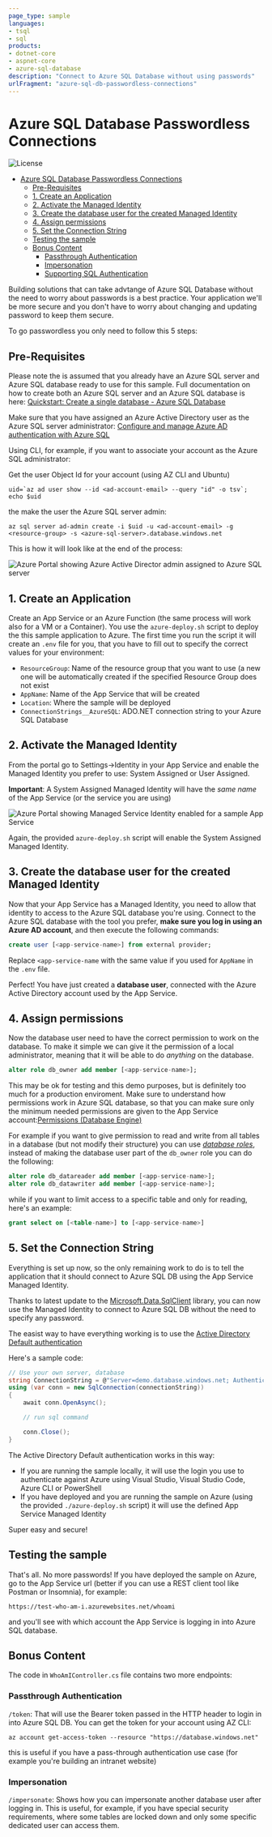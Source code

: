 ```yaml
---
page_type: sample
languages:
- tsql
- sql
products:
- dotnet-core
- aspnet-core
- azure-sql-database
description: "Connect to Azure SQL Database without using passwords"
urlFragment: "azure-sql-db-passwordless-connections"
---
```


# Azure SQL Database Passwordless Connections

![License](https://img.shields.io/badge/license-MIT-green.svg)

<!-- 
Guidelines on README format: https://review.docs.microsoft.com/help/onboard/admin/samples/concepts/readme-template?branch=master

Guidance on onboarding samples to docs.microsoft.com/samples: https://review.docs.microsoft.com/help/onboard/admin/samples/process/onboarding?branch=master

Taxonomies for products and languages: https://review.docs.microsoft.com/new-hope/information-architecture/metadata/taxonomies?branch=master
-->

- [Azure SQL Database Passwordless Connections](#azure-sql-database-passwordless-connections)
  - [Pre-Requisites](#pre-requisites)
  - [1. Create an Application](#1-create-an-application)
  - [2. Activate the Managed Identity](#2-activate-the-managed-identity)
  - [3. Create the database user for the created Managed Identity](#3-create-the-database-user-for-the-created-managed-identity)
  - [4. Assign permissions](#4-assign-permissions)
  - [5. Set the Connection String](#5-set-the-connection-string)
  - [Testing the sample](#testing-the-sample)
  - [Bonus Content](#bonus-content)
    - [Passthrough Authentication](#passthrough-authentication)
    - [Impersonation](#impersonation)
    - [Supporting SQL Authentication](#supporting-sql-authentication)

Building solutions that can take advtange of Azure SQL Database without the need to worry about passwords is a best practice. Your application we'll be more secure and you don't have to worry about changing and updating password to keep them secure. 

To go passwordless you only need to follow this 5 steps:

## Pre-Requisites

Please note the is assumed that you already have an Azure SQL server and Azure SQL database ready to use for this sample. Full documentation on how to create both an Azure SQL server and an Azure SQL database is here:
[Quickstart: Create a single database - Azure SQL Database](https://docs.microsoft.com/en-us/azure/azure-sql/database/single-database-create-quickstart?view=azuresql&tabs=azure-portal)


Make sure that you have assigned an Azure Active Directory user as the Azure SQL server administrator: [Configure and manage Azure AD authentication with Azure SQL](https://docs.microsoft.com/en-us/azure/azure-sql/database/authentication-aad-configure?view=azuresql&tabs=azure-powershell)

Using CLI, for example, if you want to associate your account as the Azure SQL administrator:

Get the user Object Id for your account (using AZ CLI and Ubuntu)

```shell
uid=`az ad user show --id <ad-account-email> --query "id" -o tsv`; echo $uid
```

the make the user the Azure SQL server admin:

```shell
az sql server ad-admin create -i $uid -u <ad-account-email> -g <resource-group> -s <azure-sql-server>.database.windows.net
```

This is how it will look like at the end of the process:

![Azure Portal showing Azure Active Director admin assigned to Azure SQL server](./docs/azure-sql-ad-admin.jpg)

## 1. Create an Application

Create an App Service or an Azure Function (the same process will work also for a VM or a Container). You use the `azure-deploy.sh` script to deploy the this sample application to Azure. The first time you run the script it will create an `.env` file for you, that you have to fill out to specify the correct values for your environment:

- `ResourceGroup`: Name of the resource group that you want to use (a new one will be automatically created if the specified Resource Group does not exist
- `AppName`: Name of the App Service that will be created
- `Location`: Where the sample will be deployed
- `ConnectionStrings__AzureSQL`: ADO.NET connection string to your Azure SQL Database

## 2. Activate the Managed Identity

From the portal go to Settings->Identity in your App Service and enable the Managed Identity you prefer to use: System Assigned or User Assigned. 

**Important**: A System Assigned Managed Identity will have the *same name* of the App Service (or the service you are using)

![Azure Portal showing Managed Service Identity enabled for a sample App Service](./docs/azure-app-service-msi.jpg)

Again, the provided `azure-deploy.sh` script will enable the System Assigned Managed Identity.


## 3. Create the database user for the created Managed Identity

Now that your App Service has a Managed Identity, you need to allow that identity to access to the Azure SQL database you're using. Connect to the Azure SQL database with the tool you prefer, **make sure you log in using an Azure AD account**, and then execute the following commands:

```sql
create user [<app-service-name>] from external provider;
```

Replace `<app-service-name` with the same value if you used for `AppName` in the `.env` file.

Perfect! You have just created a **database user**, connected with the Azure Active Directory account used by the App Service.

## 4. Assign permissions

Now the database user need to have the correct permission to work on the database. To make it simple we can give it the permission of a local administrator, meaning that it will be able to do *anything* on the database. 

```sql
alter role db_owner add member [<app-service-name>];
```

This may be ok for testing and this demo purposes, but is definitely too much for a production enviroment. Make sure to understand how permissions work in Azure SQL database, so that you can make sure only the minimum needed permissions are given to the App Service account:[Permissions (Database Engine)
](https://docs.microsoft.com/en-us/sql/relational-databases/security/permissions-database-engine?view=sql-server-ver16)

For example if you want to give permission to read and write from all tables in a database (but not modify their structure) you can use [*database roles*](https://docs.microsoft.com/en-us/sql/relational-databases/security/authentication-access/database-level-roles), instead of making the database user part of the `db_owner` role you can do the following:

```sql
alter role db_datareader add member [<app-service-name>];
alter role db_datawriter add member [<app-service-name>];
```

while if you want to limit access to a specific table and only for reading, here's an example:

```sql
grant select on [<table-name>] to [<app-service-name>]
```

## 5. Set the Connection String

Everything is set up now, so the only remaining work to do is to tell the application that it should connect to Azure SQL DB using the App Service Managed Identity.

Thanks to latest update to the [Microsoft.Data.SqlClient](https://www.nuget.org/packages/Microsoft.Data.SqlClient/) library, you can now use the Managed Identity to connect to Azure SQL DB without the need to specify any password.

The easist way to have everything working is to use the [Active Directory Default authentication](https://learn.microsoft.com/en-us/sql/connect/ado-net/sql/azure-active-directory-authentication?view=sql-server-ver16#using-active-directory-default-authentication)

Here's a sample code:

```csharp
// Use your own server, database
string ConnectionString = @"Server=demo.database.windows.net; Authentication=Active Directory Default; Encrypt=True; Database=testdb;";
using (var conn = new SqlConnection(connectionString))
{                    
    await conn.OpenAsync();

    // run sql command

    conn.Close();
}
```

The Active Directory Default authentication works in this way:

- If you are running the sample locally, it will use the login you use to authenticate against Azure using Visual Studio, Visual Studio Code, Azure CLI or PowerShell
- If you have deployed and you are running the sample on Azure (using the provided `./azure-deploy.sh` script) it will use the defined App Service Managed Identity

Super easy and secure!

## Testing the sample

That's all. No more passwords! If you have deployed the sample on Azure, go to the App Service url (better if you can use a REST client tool like Postman or Insomnia), for example:

```
https://test-who-am-i.azurewebsites.net/whoami
```

and you'll see with which account the App Service is logging in into Azure SQL database.

## Bonus Content

The code in `WhoAmIController.cs` file contains two more endpoints:

### Passthrough Authentication

`/token`: That will use the Bearer token passed in the HTTP header to login in into Azure SQL DB. You can get the token for your account using AZ CLI: 

```shell
az account get-access-token --resource "https://database.windows.net"
```

this is useful if you have a pass-through authentication use case (for example you're building an intranet website)

### Impersonation

`/impersonate`: Shows how you can impersonate another database user after logging in. This is useful, for example, if you have special security requirements, where some tables are locked down and only some specific dedicated user can access them.




